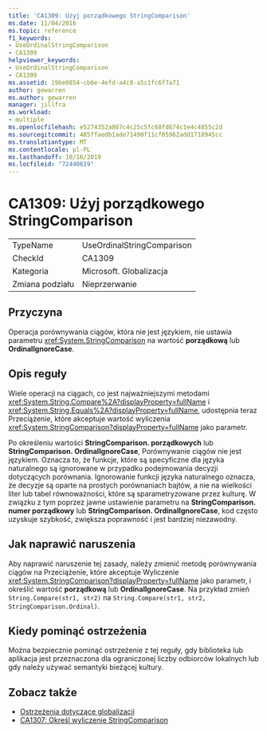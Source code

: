 ```yaml
---
title: 'CA1309: Użyj porządkowego StringComparison'
ms.date: 11/04/2016
ms.topic: reference
f1_keywords:
- UseOrdinalStringComparison
- CA1309
helpviewer_keywords:
- UseOrdinalStringComparison
- CA1309
ms.assetid: 19be0854-cb6e-4efd-a4c8-a5c1fc6f7a71
author: gewarren
ms.author: gewarren
manager: jillfra
ms.workload:
- multiple
ms.openlocfilehash: e5274352a867c4c25c5fc68fd674c1e4c4855c2d
ms.sourcegitcommit: 485ffaedb1ade71490f11cf05962add1718945cc
ms.translationtype: MT
ms.contentlocale: pl-PL
ms.lasthandoff: 10/16/2019
ms.locfileid: "72440619"
---
```

# <a name="ca1309-use-ordinal-stringcomparison"></a>CA1309: Użyj porządkowego StringComparison

|||
|-|-|
|TypeName|UseOrdinalStringComparison|
|CheckId|CA1309|
|Kategoria|Microsoft. Globalizacja|
|Zmiana podziału|Nieprzerwanie|

## <a name="cause"></a>Przyczyna

Operacja porównywania ciągów, która nie jest językiem, nie ustawia parametru <xref:System.StringComparison> na wartość **porządkową** lub **OrdinalIgnoreCase**.

## <a name="rule-description"></a>Opis reguły
Wiele operacji na ciągach, co jest najważniejszymi metodami <xref:System.String.Compare%2A?displayProperty=fullName> i <xref:System.String.Equals%2A?displayProperty=fullName>, udostępnia teraz Przeciążenie, które akceptuje wartość wyliczenia <xref:System.StringComparison?displayProperty=fullName> jako parametr.

Po określeniu wartości **StringComparison. porządkowych** lub **StringComparison. OrdinalIgnoreCase**, Porównywanie ciągów nie jest językiem. Oznacza to, że funkcje, które są specyficzne dla języka naturalnego są ignorowane w przypadku podejmowania decyzji dotyczących porównania. Ignorowanie funkcji języka naturalnego oznacza, że decyzje są oparte na prostych porównaniach bajtów, a nie na wielkości liter lub tabel równoważności, które są sparametryzowane przez kulturę. W związku z tym poprzez jawne ustawienie parametru na **StringComparison. numer porządkowy** lub **StringComparison. OrdinalIgnoreCase**, kod często uzyskuje szybkość, zwiększa poprawność i jest bardziej niezawodny.

## <a name="how-to-fix-violations"></a>Jak naprawić naruszenia
Aby naprawić naruszenie tej zasady, należy zmienić metodę porównywania ciągów na Przeciążenie, które akceptuje Wyliczenie <xref:System.StringComparison?displayProperty=fullName> jako parametr, i określić wartość **porządkową** lub **OrdinalIgnoreCase**. Na przykład zmień `String.Compare(str1, str2)` na `String.Compare(str1, str2, StringComparison.Ordinal)`.

## <a name="when-to-suppress-warnings"></a>Kiedy pominąć ostrzeżenia
Można bezpiecznie pominąć ostrzeżenie z tej reguły, gdy biblioteka lub aplikacja jest przeznaczona dla ograniczonej liczby odbiorców lokalnych lub gdy należy używać semantyki bieżącej kultury.

## <a name="see-also"></a>Zobacz także

- [Ostrzeżenia dotyczące globalizacji](../code-quality/globalization-warnings.md)
- [CA1307: Określ wyliczenie StringComparison](../code-quality/ca1307-specify-stringcomparison.md)
